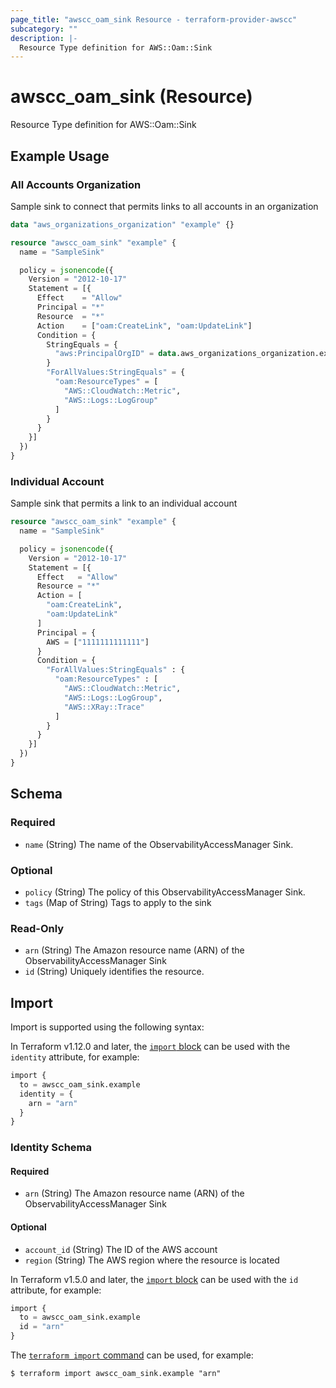 ```yaml
---
page_title: "awscc_oam_sink Resource - terraform-provider-awscc"
subcategory: ""
description: |-
  Resource Type definition for AWS::Oam::Sink
---
```


# awscc_oam_sink (Resource)

Resource Type definition for AWS::Oam::Sink

## Example Usage

### All Accounts Organization 

Sample sink to connect that permits links to all accounts in an organization

```terraform
data "aws_organizations_organization" "example" {}

resource "awscc_oam_sink" "example" {
  name = "SampleSink"

  policy = jsonencode({
    Version = "2012-10-17"
    Statement = [{
      Effect    = "Allow"
      Principal = "*"
      Resource  = "*"
      Action    = ["oam:CreateLink", "oam:UpdateLink"]
      Condition = {
        StringEquals = {
          "aws:PrincipalOrgID" = data.aws_organizations_organization.example.id
        }
        "ForAllValues:StringEquals" = {
          "oam:ResourceTypes" = [
            "AWS::CloudWatch::Metric",
            "AWS::Logs::LogGroup"
          ]
        }
      }
    }]
  })
}
```

### Individual Account

Sample sink that permits a link to an individual account

```terraform
resource "awscc_oam_sink" "example" {
  name = "SampleSink"

  policy = jsonencode({
    Version = "2012-10-17"
    Statement = [{
      Effect   = "Allow"
      Resource = "*"
      Action = [
        "oam:CreateLink",
        "oam:UpdateLink"
      ]
      Principal = {
        AWS = ["1111111111111"]
      }
      Condition = {
        "ForAllValues:StringEquals" : {
          "oam:ResourceTypes" : [
            "AWS::CloudWatch::Metric",
            "AWS::Logs::LogGroup",
            "AWS::XRay::Trace"
          ]
        }
      }
    }]
  })
}
```

<!-- schema generated by tfplugindocs -->
## Schema

### Required

- `name` (String) The name of the ObservabilityAccessManager Sink.

### Optional

- `policy` (String) The policy of this ObservabilityAccessManager Sink.
- `tags` (Map of String) Tags to apply to the sink

### Read-Only

- `arn` (String) The Amazon resource name (ARN) of the ObservabilityAccessManager Sink
- `id` (String) Uniquely identifies the resource.

## Import

Import is supported using the following syntax:

In Terraform v1.12.0 and later, the [`import` block](https://developer.hashicorp.com/terraform/language/import) can be used with the `identity` attribute, for example:

```terraform
import {
  to = awscc_oam_sink.example
  identity = {
    arn = "arn"
  }
}
```

<!-- schema generated by tfplugindocs -->
### Identity Schema

#### Required

- `arn` (String) The Amazon resource name (ARN) of the ObservabilityAccessManager Sink

#### Optional

- `account_id` (String) The ID of the AWS account
- `region` (String) The AWS region where the resource is located

In Terraform v1.5.0 and later, the [`import` block](https://developer.hashicorp.com/terraform/language/import) can be used with the `id` attribute, for example:

```terraform
import {
  to = awscc_oam_sink.example
  id = "arn"
}
```

The [`terraform import` command](https://developer.hashicorp.com/terraform/cli/commands/import) can be used, for example:

```shell
$ terraform import awscc_oam_sink.example "arn"
```